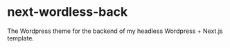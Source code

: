 # next-wordless-back
 The Wordpress theme for the backend of my headless Wordpress + Next.js template.
